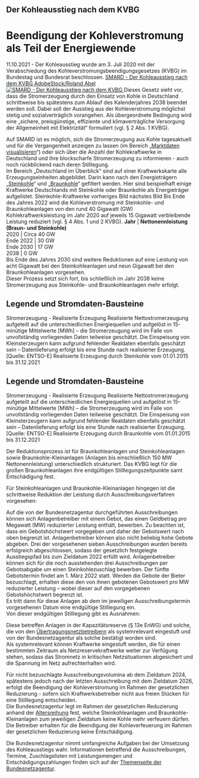 





## Der Kohleausstieg nach dem KVBG
# Beendigung der Kohleverstromung als Teil der Energiewende


11.10.2021 - Der Kohleausstieg wurde am 3. Juli 2020 mit der Verabschiedung des Kohleverstromungsbeendigungsgesetzes (KVBG) im Bundestag und Bundesrat beschlossen.
[ SMARD - Der Kohleausstieg nach dem KVBG AdobeStock/Roland Abel ![SMARD - Der Kohleausstieg nach dem KVBG](https://www.smard.de/resource/image/205850/landscape_ratio2x1/1200/600/b45d3ac9f604a918a0d1865ab19a27e4/4CB8E3CB3F53B8601BF803E4B993760F/inlineteaser-adobestock-63547852-roland-abel.jpg) ](https://www.smard.de/resource/blob/205850/94c7a4f0d1dcafdbdb7cbbf956201f20/inlineteaser-adobestock-63547852-roland-abel-data.jpg)
Dieses Gesetz sieht vor, dass die Stromerzeugung durch den Einsatz von Kohle in Deutschland schrittweise bis spätestens zum Ablauf des Kalenderjahres 2038 beendet werden soll. Dabei soll der Ausstieg aus der Kohleverstromung möglichst stetig und sozialverträglich vorangehen. Als übergeordnete Bedingung wird eine „sichere, preisgünstige, effiziente und klimaverträgliche Versorgung der Allgemeinheit mit Elektrizität“ formuliert (vgl. § 2 Abs. 1 KVBG).  
  
Auf SMARD ist es möglich, sich die Stromerzeugung aus Kohle tagesaktuell und für die Vergangenheit anzeigen zu lassen (im Bereich „[Marktdaten visualisieren](https://www.smard.de/home/marktdaten/?marketDataAttributes=%7B%22resolution%22:%22hour%22,%22from%22:1633039200000,%22to%22:1633903199999,%22moduleIds%22:%5B1001223,1004069%5D,%22selectedCategory%22:null,%22activeChart%22:true,%22style%22:%22color%22,%22region%22:%22DE%22%7D)“) oder sich über die Anzahl der Kohlekraftwerke in Deutschland und ihre blockscharfe Stromerzeugung zu informieren - auch noch rückblickend nach deren Stilllegung.  
Im Bereich „Deutschland im Überblick“ sind auf einer Kraftwerkskarte alle Erzeugungseinheiten abgebildet. Darin kann nach den Energieträgern „[Steinkohle](https://www.smard.de/home/ueberblick#!?mapAttributes=%7B%22state%22:%22plant%22,%22plantState%22:%22split%22,%22date%22:1633942800000%7D&filterAttributes=%7B%22company%22:%22%22,%22region%22:%22%22,%22resource%22:%22KW-Energietr%C3%A4ger.Steinkohle%22,%22searchText%22:%22%22,%22state%22:%22%22,%22network%22:%22%22,%22commissioning%22:%5B1905,2020%5D,%22power%22:%5B0,5000%5D,%22radius%22:100,%22placeId%22:null,%22zoom%22:5,%22center%22:%5B50.832370161595236,10.7263180911541%5D,%22plant%22:null%7D)“ und „[Braunkohle](https://www.smard.de/home/ueberblick#!?mapAttributes=%7B%22state%22:%22plant%22,%22plantState%22:%22split%22,%22date%22:1633942800000%7D&filterAttributes=%7B%22company%22:%22%22,%22region%22:%22%22,%22resource%22:%22KW-Energietr%C3%A4ger.Braunkohle%22,%22searchText%22:%22%22,%22state%22:%22%22,%22network%22:%22%22,%22commissioning%22:%5B1905,2020%5D,%22power%22:%5B0,5000%5D,%22radius%22:100,%22placeId%22:null,%22zoom%22:5,%22center%22:%5B50.832370161595236,10.7263180911541%5D,%22plant%22:null%7D)“ gefiltert werden.
Hier sind beispielhaft einige Kraftwerke Deutschlands mit Steinkohle oder Braunkohle als Energieträger aufgelistet.
Steinkohle-Kraftwerke
vorheriges Bild nächstes Bild
Bis Ende des Jahres 2022 wird die Kohleverstromung mit Steinkohle- und Braunkohleanlagen von den rund 40 Gigawatt (GW) Kohlekraftwerksleistung im Jahr 2020 auf jeweils 15 Gigawatt verbleibende Leistung reduziert (vgl. § 4 Abs. 1 und 2 KVBG).
**Jahr** | **Nettonennleistung (Braun- und Steinkohle)**  
2020 | Circa 40 GW  
Ende 2022 | 30 GW  
Ende 2030 | 17 GW  
2038 | 0 GW  
Bis Ende des Jahres 2030 sind weitere Reduktionen auf eine Leistung von acht Gigawatt bei den Steinkohleanlagen und neun Gigawatt bei den Braunkohleanlagen vorgesehen.  
Dieser Prozess setzt sich fort, bis schließlich im Jahr 2038 keine Stromerzeugung aus Steinkohle- und Braunkohleanlagen mehr erfolgt.




  

  

## Legende und Stromdaten-Bausteine
Stromerzeugung - Realisierte Erzeugung 
Realisierte Nettostromerzeugung aufgeteilt auf die unterschiedlichen Energiequellen und aufgelöst in 15-minütige Mittelwerte [MWh] – die Stromerzeugung wird im Falle von unvollständig vorliegenden Daten teilweise geschätzt. Die Einspeisung von Kleinsterzeugern kann aufgrund fehlender Realdaten ebenfalls geschätzt sein – Datenlieferung erfolgt bis eine Stunde nach realisierter Erzeugung. [Quelle: ENTSO-E]
Realisierte Erzeugung durch Steinkohle vom 01.01.2015 bis 31.12.2021




  

  

## Legende und Stromdaten-Bausteine
Stromerzeugung - Realisierte Erzeugung 
Realisierte Nettostromerzeugung aufgeteilt auf die unterschiedlichen Energiequellen und aufgelöst in 15-minütige Mittelwerte [MWh] – die Stromerzeugung wird im Falle von unvollständig vorliegenden Daten teilweise geschätzt. Die Einspeisung von Kleinsterzeugern kann aufgrund fehlender Realdaten ebenfalls geschätzt sein – Datenlieferung erfolgt bis eine Stunde nach realisierter Erzeugung. [Quelle: ENTSO-E]
Realisierte Erzeugung durch Braunkohle vom 01.01.2015 bis 31.12.2021 


Der Reduktionsprozess ist für Braunkohleanlagen und Steinkohleanlagen sowie Braunkohle-Kleinanlagen (Anlagen bis einschließlich 150 MW Nettonennleistung) unterschiedlich strukturiert.
Das KVBG legt für die großen Braunkohleanlagen ihre endgültigen Stilllegungszeitpunkte samt Entschädigung fest.  
  
Für Steinkohleanlagen und Braunkohle-Kleinanlagen hingegen ist die schrittweise Reduktion der Leistung durch Ausschreibungsverfahren vorgesehen:  
  
Auf die von der Bundesnetzagentur durchgeführten Ausschreibungen können sich Anlagenbetreiber mit einem Gebot, das einen Geldbetrag pro Megawatt (MW) reduzierter Leistung enthält, bewerben. Zu beachten ist, dass ein Gebotshöchstwert vorgegeben und daher der Gebotswert nach oben begrenzt ist. Anlagenbetreiber können also nicht beliebig hohe Gebote abgeben.
Drei der vorgesehenen sieben Ausschreibungen wurden bereits erfolgreich abgeschlossen, sodass der gesetzlich festgelegte Ausstiegspfad bis zum Zieldatum 2022 erfüllt wird. Anlagenbetreiber können sich für die noch ausstehenden drei Ausschreibungen per Gebotsabgabe um einen Steinkohlezuschlag bewerben. Der fünfte Gebotstermin findet am 1. März 2022 statt.
Werden die Gebote der Bieter bezuschlagt, erhalten diese den von ihnen gebotenen Gebotswert pro MW reduzierter Leistung – wobei dieser auf den vorgegebenen Gebotshöchstwert begrenzt ist.  
Es tritt dann für diese Anlagen ab dem im jeweiligen Ausschreibungstermin vorgesehenen Datum eine endgültige Stilllegung ein.  
Von dieser endgültigen Stilllegung gibt es Ausnahmen:  
  
Diese betreffen Anlagen in der Kapazitätsreserve (§ 13e EnWG) und solche, die von den [Übertragungsnetzbetreibern](https://www.smard.de/page/home/wiki-article/446/205184/uebertragungsnetzbetreiber) als systemrelevant eingestuft und von der Bundesnetzagentur als solche bestätigt worden sind.  
Als systemrelevant können Kraftwerke eingestuft werden, die für einen bestimmten Zeitraum als Netzreservekraftwerke weiter zur Verfügung stehen, sodass das Stromnetz in kritischen Netzsituationen abgesichert und die Spannung im Netz aufrechterhalten wird.  
  
Für nicht bezuschlagte Ausschreibungsvolumina ab dem Zieldatum 2024, spätestens jedoch nach der letzten Ausschreibung mit dem Zieldatum 2026, erfolgt die Beendigung der Kohleverstromung im Rahmen der gesetzlichen Reduzierung - sofern sich Kraftwerksbetreiber nicht aus freien Stücken für eine Stilllegung entscheiden.  
Die Bundesnetzagentur legt im Rahmen der gesetzlichen Reduzierung anhand der [Altersreihung](https://www.bundesnetzagentur.de/DE/Sachgebiete/ElektrizitaetundGas/Unternehmen_Institutionen/Kohleausstieg/Altersreihung/start.html) fest, welche Steinkohleanlagen und Braunkohle-Kleinanlagen zum jeweiligen Zieldatum keine Kohle mehr verfeuern dürfen.  
Die Betreiber erhalten für die Beendigung der Kohleverfeuerung im Rahmen der gesetzlichen Reduzierung keine Entschädigung.  
  
Die Bundesnetzagentur nimmt umfangreiche Aufgaben bei der Umsetzung des Kohleausstiegs wahr. Informationen betreffend die Ausschreibungen, Termine, Zuschlagslisten mit Leistungsmengen und Entschädigungszahlungen finden sich auf der [Themenseite der Bundesnetzagentur](https://www.bundesnetzagentur.de/DE/Sachgebiete/ElektrizitaetundGas/Unternehmen_Institutionen/Kohleausstieg/start.html).






